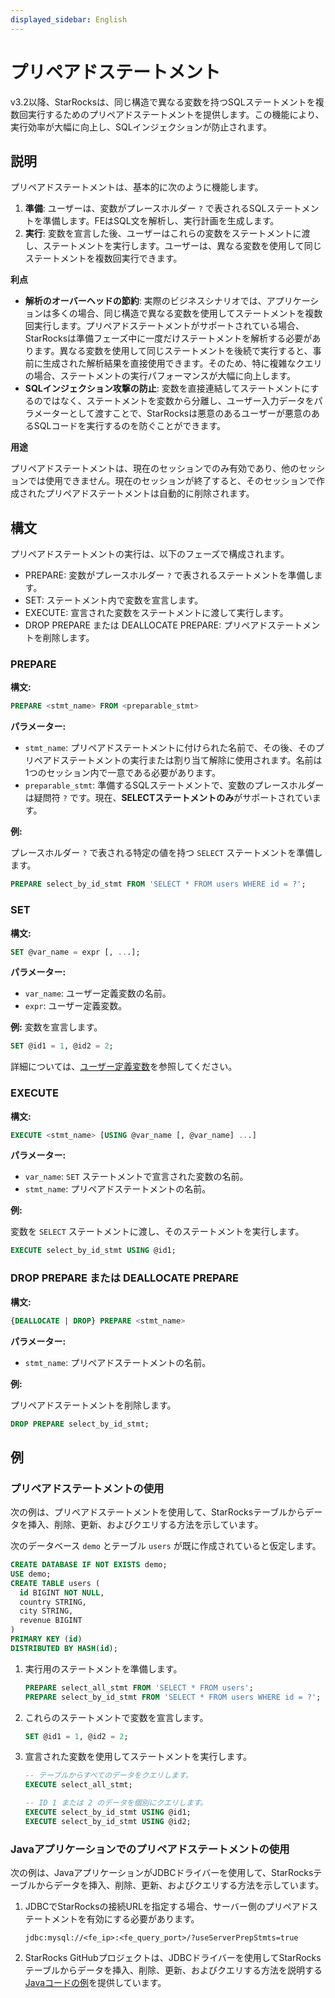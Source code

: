 ```yaml
---
displayed_sidebar: English
---
```


# プリペアドステートメント

v3.2以降、StarRocksは、同じ構造で異なる変数を持つSQLステートメントを複数回実行するためのプリペアドステートメントを提供します。この機能により、実行効率が大幅に向上し、SQLインジェクションが防止されます。

## 説明

プリペアドステートメントは、基本的に次のように機能します。

1. **準備**: ユーザーは、変数がプレースホルダー `?` で表されるSQLステートメントを準備します。FEはSQL文を解析し、実行計画を生成します。
2. **実行**: 変数を宣言した後、ユーザーはこれらの変数をステートメントに渡し、ステートメントを実行します。ユーザーは、異なる変数を使用して同じステートメントを複数回実行できます。

**利点**

- **解析のオーバーヘッドの節約**: 実際のビジネスシナリオでは、アプリケーションは多くの場合、同じ構造で異なる変数を使用してステートメントを複数回実行します。プリペアドステートメントがサポートされている場合、StarRocksは準備フェーズ中に一度だけステートメントを解析する必要があります。異なる変数を使用して同じステートメントを後続で実行すると、事前に生成された解析結果を直接使用できます。そのため、特に複雑なクエリの場合、ステートメントの実行パフォーマンスが大幅に向上します。
- **SQLインジェクション攻撃の防止**: 変数を直接連結してステートメントにするのではなく、ステートメントを変数から分離し、ユーザー入力データをパラメーターとして渡すことで、StarRocksは悪意のあるユーザーが悪意のあるSQLコードを実行するのを防ぐことができます。

**用途**

プリペアドステートメントは、現在のセッションでのみ有効であり、他のセッションでは使用できません。現在のセッションが終了すると、そのセッションで作成されたプリペアドステートメントは自動的に削除されます。

## 構文

プリペアドステートメントの実行は、以下のフェーズで構成されます。

- PREPARE: 変数がプレースホルダー `?` で表されるステートメントを準備します。
- SET: ステートメント内で変数を宣言します。
- EXECUTE: 宣言された変数をステートメントに渡して実行します。
- DROP PREPARE または DEALLOCATE PREPARE: プリペアドステートメントを削除します。

### PREPARE

**構文:**

```SQL
PREPARE <stmt_name> FROM <preparable_stmt>
```

**パラメーター:**

- `stmt_name`: プリペアドステートメントに付けられた名前で、その後、そのプリペアドステートメントの実行または割り当て解除に使用されます。名前は1つのセッション内で一意である必要があります。
- `preparable_stmt`: 準備するSQLステートメントで、変数のプレースホルダーは疑問符 `?` です。現在、**SELECTステートメントのみ**がサポートされています。

**例:**

プレースホルダー `?` で表される特定の値を持つ `SELECT` ステートメントを準備します。

```SQL
PREPARE select_by_id_stmt FROM 'SELECT * FROM users WHERE id = ?';
```

### SET

**構文:**

```SQL
SET @var_name = expr [, ...];
```

**パラメーター:**

- `var_name`: ユーザー定義変数の名前。
- `expr`: ユーザー定義変数。

**例:** 変数を宣言します。

```SQL
SET @id1 = 1, @id2 = 2;
```

詳細については、[ユーザー定義変数](../../reference/user_defined_variables.md)を参照してください。

### EXECUTE

**構文:**

```SQL
EXECUTE <stmt_name> [USING @var_name [, @var_name] ...]
```

**パラメーター:**

- `var_name`: `SET` ステートメントで宣言された変数の名前。
- `stmt_name`: プリペアドステートメントの名前。

**例:**

変数を `SELECT` ステートメントに渡し、そのステートメントを実行します。

```SQL
EXECUTE select_by_id_stmt USING @id1;
```

### DROP PREPARE または DEALLOCATE PREPARE

**構文:**

```SQL
{DEALLOCATE | DROP} PREPARE <stmt_name>
```

**パラメーター:**

- `stmt_name`: プリペアドステートメントの名前。

**例:**

プリペアドステートメントを削除します。

```SQL
DROP PREPARE select_by_id_stmt;
```

## 例

### プリペアドステートメントの使用

次の例は、プリペアドステートメントを使用して、StarRocksテーブルからデータを挿入、削除、更新、およびクエリする方法を示しています。

次のデータベース `demo` とテーブル `users` が既に作成されていると仮定します。

```SQL
CREATE DATABASE IF NOT EXISTS demo;
USE demo;
CREATE TABLE users (
  id BIGINT NOT NULL,
  country STRING,
  city STRING,
  revenue BIGINT
)
PRIMARY KEY (id)
DISTRIBUTED BY HASH(id);
```

1. 実行用のステートメントを準備します。

    ```SQL
    PREPARE select_all_stmt FROM 'SELECT * FROM users';
    PREPARE select_by_id_stmt FROM 'SELECT * FROM users WHERE id = ?';
    ```

2. これらのステートメントで変数を宣言します。

    ```SQL
    SET @id1 = 1, @id2 = 2;
    ```

3. 宣言された変数を使用してステートメントを実行します。

    ```SQL
    -- テーブルからすべてのデータをクエリします。
    EXECUTE select_all_stmt;

    -- ID 1 または 2 のデータを個別にクエリします。
    EXECUTE select_by_id_stmt USING @id1;
    EXECUTE select_by_id_stmt USING @id2;
    ```

### Javaアプリケーションでのプリペアドステートメントの使用

次の例は、JavaアプリケーションがJDBCドライバーを使用して、StarRocksテーブルからデータを挿入、削除、更新、およびクエリする方法を示しています。

1. JDBCでStarRocksの接続URLを指定する場合、サーバー側のプリペアドステートメントを有効にする必要があります。

    ```Plaintext
    jdbc:mysql://<fe_ip>:<fe_query_port>/?useServerPrepStmts=true
    ```

2. StarRocks GitHubプロジェクトは、JDBCドライバーを使用してStarRocksテーブルからデータを挿入、削除、更新、およびクエリする方法を説明する[Javaコードの例](https://github.com/StarRocks/starrocks/blob/main/fe/fe-core/src/test/java/com/starrocks/analysis/PreparedStmtTest.java)を提供しています。
